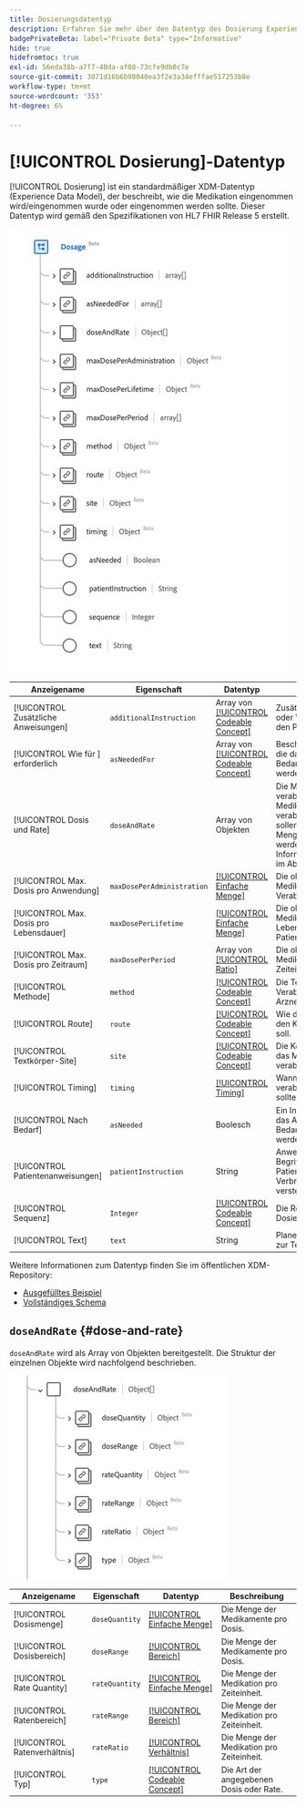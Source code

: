 ```yaml
---
title: Dosierungsdatentyp
description: Erfahren Sie mehr über den Datentyp des Dosierung Experience-Datenmodells (XDM).
badgePrivateBeta: label="Private Beta" type="Informative"
hide: true
hidefromtoc: true
exl-id: 56eda38b-a7f7-40da-af08-73cfe9db0c7e
source-git-commit: 3071d16b6b98040ea3f2e3a34efffae517253b8e
workflow-type: tm+mt
source-wordcount: '353'
ht-degree: 6%

---
```


# [!UICONTROL Dosierung]-Datentyp

[!UICONTROL Dosierung] ist ein standardmäßiger XDM-Datentyp (Experience Data Model), der beschreibt, wie die Medikation eingenommen wird/eingenommen wurde oder eingenommen werden sollte. Dieser Datentyp wird gemäß den Spezifikationen von HL7 FHIR Release 5 erstellt.

![Struktur des Dosierungsdatentyps](../../../images/healthcare/data-types/dosage/dosage.png)

| Anzeigename | Eigenschaft | Datentyp | Beschreibung |
| --- | --- | --- | --- |
| [!UICONTROL Zusätzliche Anweisungen] | `additionalInstruction` | Array von [[!UICONTROL Codeable Concept]](../data-types/codeable-concept.md) | Zusätzliche Hinweise oder Warnhinweise für den Patienten. |
| [!UICONTROL Wie für ] erforderlich | `asNeededFor` | Array von [[!UICONTROL Codeable Concept]](../data-types/codeable-concept.md) | Beschreibt die Frage, für die das Arzneimittel nach Bedarf eingenommen werden sollte. |
| [!UICONTROL Dosis und Rate] | `doseAndRate` | Array von Objekten | Die Menge der verabreichten Medikamente, die verabreicht werden sollen, oder die typische Menge, die verabreicht werden soll. Weitere Informationen finden Sie im Abschnitt [unter ](#dose-and-rate) . |
| [!UICONTROL Max. Dosis pro Anwendung] | `maxDosePerAdministration` | [[!UICONTROL Einfache Menge]](../data-types/simple-quantity.md) | Die obere Grenze der Medikation pro Verabreichung. |
| [!UICONTROL Max. Dosis pro Lebensdauer] | `maxDosePerLifetime` | [[!UICONTROL Einfache Menge]](../data-types/simple-quantity.md) | Die obere Grenze der Medikation pro Lebensdauer des Patienten. |
| [!UICONTROL Max. Dosis pro Zeitraum] | `maxDosePerPeriod` | Array von [[!UICONTROL Ratio]](../data-types/ratio.md) | Die obere Grenze der Medikation pro Zeiteinheit. |
| [!UICONTROL Methode] | `method` | [[!UICONTROL Codeable Concept]](../data-types/codeable-concept.md) | Die Technik zur Verabreichung von Arzneimitteln. |
| [!UICONTROL Route] | `route` | [[!UICONTROL Codeable Concept]](../data-types/codeable-concept.md) | Wie das Medikament in den Körper gelangen soll. |
| [!UICONTROL Textkörper-Site] | `site` | [[!UICONTROL Codeable Concept]](../data-types/codeable-concept.md) | Die Körperstelle, an der das Medikament verabreicht wird. |
| [!UICONTROL Timing] | `timing` | [[!UICONTROL Timing]](../data-types/timing.md) | Wann die Medikation verabreicht werden sollte. |
| [!UICONTROL Nach Bedarf] | `asNeeded` | Boolesch | Ein Indikator dafür, ob das Arzneimittel nach Bedarf eingenommen werden sollte. |
| [!UICONTROL Patientenanweisungen] | `patientInstruction` | String | Anweisungen in Begriffen, die vom Patienten oder Verbraucher zu verstehen sind. |
| [!UICONTROL Sequenz] | `Integer` | [[!UICONTROL Codeable Concept]](../data-types/codeable-concept.md) | Die Reihenfolge der Dosierungsanweisungen. |
| [!UICONTROL Text] | `text` | String | Planen Sie Anweisungen zur Textdosierung. |

Weitere Informationen zum Datentyp finden Sie im öffentlichen XDM-Repository:

* [Ausgefülltes Beispiel](https://github.com/adobe/xdm/blob/master/extensions/industry/healthcare/fhir/datatypes/dosage.example.1.json)
* [Vollständiges Schema](https://github.com/adobe/xdm/blob/master/extensions/industry/healthcare/fhir/datatypes/dosage.schema.json)

## `doseAndRate` {#dose-and-rate}

`doseAndRate` wird als Array von Objekten bereitgestellt. Die Struktur der einzelnen Objekte wird nachfolgend beschrieben.

![Struktur der Dosis und Rate](../../../images/healthcare/data-types/dosage/dose-and-rate.png)

| Anzeigename | Eigenschaft | Datentyp | Beschreibung |
| --- | --- | --- | --- |
| [!UICONTROL Dosismenge] | `doseQuantity` | [[!UICONTROL Einfache Menge]](../data-types/simple-quantity.md) | Die Menge der Medikamente pro Dosis. |
| [!UICONTROL Dosisbereich] | `doseRange` | [[!UICONTROL Bereich]](../data-types/range.md) | Die Menge der Medikamente pro Dosis. |
| [!UICONTROL Rate Quantity] | `rateQuantity` | [[!UICONTROL Einfache Menge]](../data-types/simple-quantity.md) | Die Menge der Medikation pro Zeiteinheit. |
| [!UICONTROL Ratenbereich] | `rateRange` | [[!UICONTROL Bereich]](../data-types/range.md) | Die Menge der Medikation pro Zeiteinheit. |
| [!UICONTROL Ratenverhältnis] | `rateRatio` | [[!UICONTROL Verhältnis]](../data-types/ratio.md) | Die Menge der Medikation pro Zeiteinheit. |
| [!UICONTROL Typ] | `type` | [[!UICONTROL Codeable Concept]](../data-types/codeable-concept.md) | Die Art der angegebenen Dosis oder Rate. |

